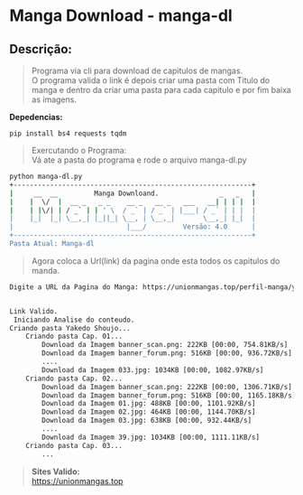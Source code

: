 # Manga Download - manga-dl
## Descrição:

> Programa via cli para download de capitulos de mangas.  
> O programa valida o link é depois criar uma pasta com Titulo do manga e dentro da criar uma pasta para cada capitulo e por fim baixa as imagens.


**Depedencias:**

    pip install bs4 requests tqdm


> Exercutando o Programa:  
> Vá ate a pasta do programa e rode o arquivo manga-dl.py  


```bash
python manga-dl.py 
+-----------------------------------------------------------+
|     __  __         Manga Downloand.               _   _   |
|    |  \/  |  __ _   _ _    __ _   __ _   ___   __| | | |  |
|    | |\/| | / _` | | ' \  / _` | / _` | |___| / _` | | |  |
|    |_|  |_| \__,_| |_||_| \__, | \__,_|       \__,_| |_|  |
|                            |___/         Versão: 4.0      |
+-----------------------------------------------------------+
Pasta Atual: Manga-dl
```

> Agora coloca a Url(link) da pagina onde esta todos os capitulos do manda.

```bash
Digite a URL da Pagina do Manga: https://unionmangas.top/perfil-manga/yakedo-shoujo
```

```bash

Link Valido.
 Iniciando Analise do conteudo.
Criando pasta Yakedo Shoujo...
    Criando pasta Cap. 01...
        Download da Imagem banner_scan.png: 222KB [00:00, 754.81KB/s]     
        Download da Imagem banner_forum.png: 516KB [00:00, 936.72KB/s]    
        ....
        Download da Imagem 033.jpg: 1034KB [00:00, 1082.97KB/s]           
    Criando pasta Cap. 02...
        Download da Imagem banner_scan.png: 222KB [00:00, 1306.71KB/s]    
        Download da Imagem banner_forum.png: 516KB [00:00, 1165.18KB/s]   
        Download da Imagem 01.jpg: 488KB [00:00, 1101.92KB/s]             
        Download da Imagem 02.jpg: 464KB [00:00, 1144.70KB/s]             
        Download da Imagem 03.jpg: 638KB [00:00, 932.44KB/s]              
        ....            
        Download da Imagem 39.jpg: 1034KB [00:00, 1111.11KB/s]            
    Criando pasta Cap. 03...
        ...

```
> **Sites  Valido:**  
> https://unionmangas.top